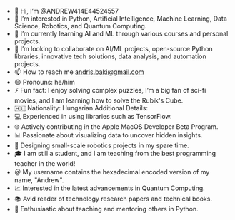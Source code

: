 - 👋 Hi, I’m @ANDREW414E44524557
- 👀 I’m interested in Python, Artificial Intelligence, Machine Learning, Data Science, Robotics, and Quantum Computing.
- 🌱 I’m currently learning AI and ML through various courses and personal projects.
- 💞️ I’m looking to collaborate on AI/ML projects, open-source Python libraries, innovative tech solutions, data analysis, and automation projects.
- 📫 How to reach me andris.baki@gmail.com
- 😄 Pronouns: he/him
- ⚡ Fun fact: I enjoy solving complex puzzles, I’m a big fan of sci-fi movies, and I am learning how to solve the Rubik's Cube.
- 🇭🇺 Nationality: Hungarian
Additional Details:
- 💻 Experienced in using libraries such as TensorFlow.
- 🌐 Actively contributing in the Apple MacOS Developer Beta Program.
- 📊 Passionate about visualizing data to uncover hidden insights.
- 🤖 Designing small-scale robotics projects in my spare time.
- 🎓 I am still a student, and I am teaching from the best programming teacher in the world!
- ＠ My username contains the hexadecimal encoded version of my name, "Andrew".
- 📈 Interested in the latest advancements in Quantum Computing.
- 📚 Avid reader of technology research papers and technical books.
- 🌟 Enthusiastic about teaching and mentoring others in Python.
